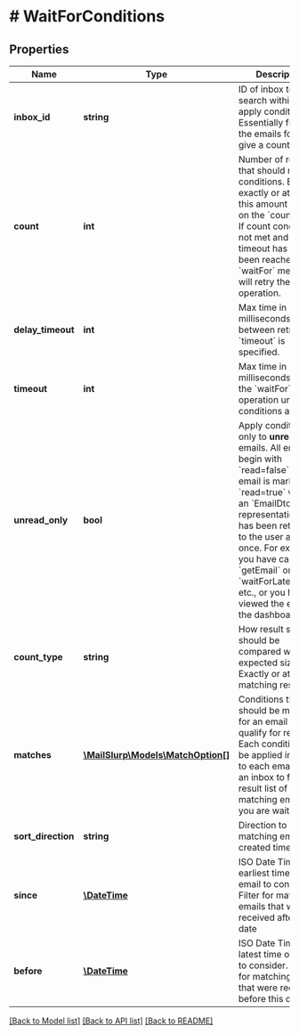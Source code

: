 # # WaitForConditions

## Properties

Name | Type | Description | Notes
------------ | ------------- | ------------- | -------------
**inbox_id** | **string** | ID of inbox to search within and apply conditions to. Essentially filtering the emails found to give a count. | 
**count** | **int** | Number of results that should match conditions. Either exactly or at least this amount based on the &#x60;countType&#x60;. If count condition is not met and the timeout has not been reached the &#x60;waitFor&#x60; method will retry the operation. | [optional] 
**delay_timeout** | **int** | Max time in milliseconds to wait between retries if a &#x60;timeout&#x60; is specified. | [optional] 
**timeout** | **int** | Max time in milliseconds to retry the &#x60;waitFor&#x60; operation until conditions are met. | 
**unread_only** | **bool** | Apply conditions only to **unread** emails. All emails begin with &#x60;read&#x3D;false&#x60;. An email is marked &#x60;read&#x3D;true&#x60; when an &#x60;EmailDto&#x60; representation of it has been returned to the user at least once. For example you have called &#x60;getEmail&#x60; or &#x60;waitForLatestEmail&#x60; etc., or you have viewed the email in the dashboard. | [optional] 
**count_type** | **string** | How result size should be compared with the expected size. Exactly or at-least matching result? | [optional] 
**matches** | [**\MailSlurp\Models\MatchOption[]**](MatchOption) | Conditions that should be matched for an email to qualify for results. Each condition will be applied in order to each email within an inbox to filter a result list of matching emails you are waiting for. | [optional] 
**sort_direction** | **string** | Direction to sort matching emails by created time | [optional] 
**since** | [**\DateTime**](\DateTime) | ISO Date Time earliest time of email to consider. Filter for matching emails that were received after this date | [optional] 
**before** | [**\DateTime**](\DateTime) | ISO Date Time latest time of email to consider. Filter for matching emails that were received before this date | [optional] 

[[Back to Model list]](../../README#documentation-for-models) [[Back to API list]](../../README#documentation-for-api-endpoints) [[Back to README]](../../README)


